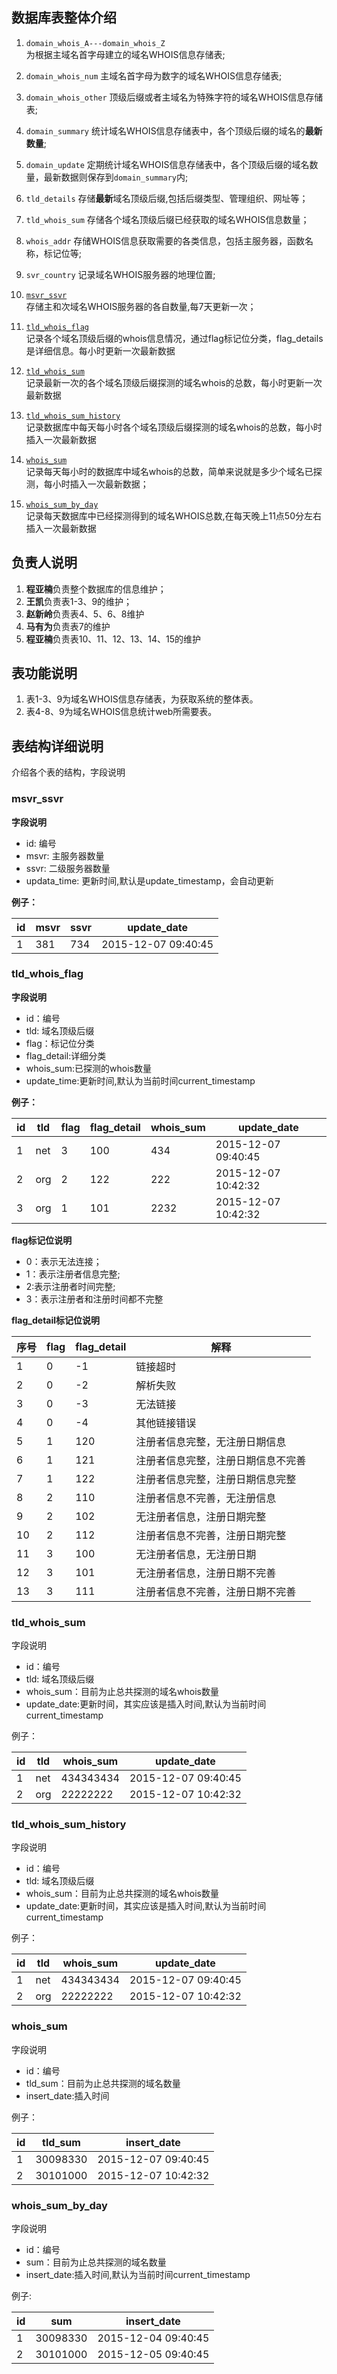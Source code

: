 ## 数据库表整体介绍
1. `domain_whois_A---domain_whois_Z`  
	为根据主域名首字母建立的域名WHOIS信息存储表;
2. `domain_whois_num`
	主域名首字母为数字的域名WHOIS信息存储表;
3. `domain_whois_other`
	顶级后缀或者主域名为特殊字符的域名WHOIS信息存储表;
4. `domain_summary`
	统计域名WHOIS信息存储表中，各个顶级后缀的域名的**最新数量**;
5. `domain_update`
	定期统计域名WHOIS信息存储表中，各个顶级后缀的域名数量，最新数据则保存到`domain_summary`内;

7. `tld_details`
	存储**最新**域名顶级后缀,包括后缀类型、管理组织、网址等；
8. `tld_whois_sum`
	存储各个域名顶级后缀已经获取的域名WHOIS信息数量；
9. `whois_addr`
	存储WHOIS信息获取需要的各类信息，包括主服务器，函数名称，标记位等;
10. `svr_country`
	记录域名WHOIS服务器的地理位置;
10. [`msvr_ssvr`](#msvr_ssvr)  
	存储主和次域名WHOIS服务器的各自数量,每7天更新一次；
11. [`tld_whois_flag`](#tld_whois_flag)  
    记录各个域名顶级后缀的whois信息情况，通过flag标记位分类，flag\_details是详细信息。每小时更新一次最新数据
12. [`tld_whois_sum`](#tld_whois_sum)  
	记录最新一次的各个域名顶级后缀探测的域名whois的总数，每小时更新一次最新数据
13. [`tld_whois_sum_history`](#tld_whois_sum_history)  
	记录数据库中每天每小时各个域名顶级后缀探测的域名whois的总数，每小时插入一次最新数据
14. [`whois_sum`](#whois_sum)  
	记录每天每小时的数据库中域名whois的总数，简单来说就是多少个域名已探测，每小时插入一次最新数据；
15. [`whois_sum_by_day`](#whois_sum_by_day)  
	记录每天数据库中已经探测得到的域名WHOIS总数,在每天晚上11点50分左右插入一次最新数据

## 负责人说明
1. **程亚楠**负责整个数据库的信息维护；
2. **王凯**负责表1-3、9的维护；
3. **赵新岭**负责表4、5、6、8维护
4. **马有为**负责表7的维护
5. **程亚楠**负责表10、11、12、13、14、15的维护

## 表功能说明
1. 表1-3、9为域名WHOIS信息存储表，为获取系统的整体表。
2. 表4-8、9为域名WHOIS信息统计web所需要表。


## 表结构详细说明
介绍各个表的结构，字段说明

<h3 id="msvr_ssvr">msvr_ssvr</h3>

**字段说明**

- id: 编号
- msvr: 主服务器数量
- ssvr: 二级服务器数量
- updata\_time: 更新时间,默认是update\_timestamp，会自动更新

**例子：**

id    | msvr  | ssvr |  update_date
------|------|------|--------
1| 381 | 734  | 2015-12-07 09:40:45


<h3 id="tld_whois_flag">tld_whois_flag</h3>

**字段说明**

- id：编号
- tld: 域名顶级后缀
- flag：标记位分类
- flag\_detail:详细分类
- whois\_sum:已探测的whois数量
- update\_time:更新时间,默认为当前时间current\_timestamp

**例子：**

id    | tld  | flag | flag_detail|whois_sum  | update_date
------|------|------|---------|--------|--------
1| net| 3 | 100 | 434  | 2015-12-07 09:40:45
2| org| 2 | 122 | 222  | 2015-12-07 10:42:32
3| org| 1 | 101 | 2232 | 2015-12-07 10:42:32

**flag标记位说明**
- 0：表示无法连接；
- 1：表示注册者信息完整;
- 2:表示注册者时间完整;
- 3：表示注册者和注册时间都不完整

**flag_detail标记位说明**

序号 | flag | flag_detail |解释
----|----|----|-----
1 | 0 | -1 | 链接超时
2 | 0 | -2 | 解析失败
3 | 0 |-3 | 无法链接
4 | 0 |-4 | 其他链接错误
5 | 1 |120 | 注册者信息完整，无注册日期信息
6 | 1 |121 | 注册者信息完整，注册日期信息不完善
7 | 1 |122 | 注册者信息完整，注册日期信息完整
8 | 2 |110 | 注册者信息不完善，无注册信息
9 |2 | 102 | 无注册者信息，注册日期完整
10 |2 | 112 | 注册者信息不完善，注册日期完整
11 |3 | 100 | 无注册者信息，无注册日期
12 |3 | 101 | 无注册者信息，注册日期不完善
13 | 3 |111 | 注册者信息不完善，注册日期不完善

<h3 id="tld_whois_sum">tld_whois_sum</h3>

字段说明

- id：编号
- tld: 域名顶级后缀
- whois\_sum：目前为止总共探测的域名whois数量
- update\_date:更新时间，其实应该是插入时间,默认为当前时间current\_timestamp

例子：

id    | tld  | whois_sum  | update_date
------|------|---------|---------
1| net| 434343434|2015-12-07 09:40:45
2| org| 22222222|2015-12-07 10:42:32

<h3 id="tld_whois_sum_history">tld_whois_sum_history</h3>

字段说明

- id：编号
- tld: 域名顶级后缀
- whois\_sum：目前为止总共探测的域名whois数量
- update\_date:更新时间，其实应该是插入时间,默认为当前时间current\_timestamp

例子：

id    | tld  | whois_sum  | update_date
------|------|---------|---------
1| net| 434343434|2015-12-07 09:40:45
2| org| 22222222|2015-12-07 10:42:32

<h3 id="whois_sum">whois_sum</h3>

字段说明

- id：编号
- tld\_sum：目前为止总共探测的域名数量
- insert\_date:插入时间

例子：

id    | tld_sum  | insert_date
------|------|---------
1| 30098330| 2015-12-07 09:40:45
2| 30101000| 2015-12-07 10:42:32


<h3 id="whois_sum_by_day">whois_sum_by_day</h3>

字段说明

- id：编号
- sum：目前为止总共探测的域名数量
- insert\_date:插入时间,默认为当前时间current\_timestamp

例子:

id    | sum  | insert_date
------|------|---------
1| 30098330| 2015-12-04 09:40:45
2| 30101000| 2015-12-05 09:40:45
